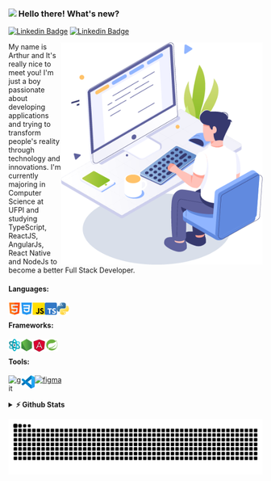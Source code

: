 ### <img src="https://media.giphy.com/media/hvRJCLFzcasrR4ia7z/giphy.gif" width="20px"> Hello there! What's new?
[![Linkedin Badge](https://img.shields.io/badge/-LinkedIn-0e76a8?style=flat-square&logo=Linkedin&logoColor=white)](https://www.linkedin.com/in/basilioarth/)
[![Linkedin Badge](https://img.shields.io/badge/-Email-0e76a8?style=flat-square&logo=Gmail&logoColor=white)](mailto:basilio.arth@gmail.com)

<img align="right" alt="javascript" width="400px" src="https://github.com/basilioarth/utils/blob/master/backgrounds/developer4.png?raw=true"/>
  
My name is Arthur and It's really nice to meet you! I'm just a boy passionate about developing applications and trying to transform people's reality through technology and innovations. 
I'm currently majoring in Computer Science at UFPI and studying TypeScript, ReactJS, AngularJs, React Native and NodeJs to become a better Full Stack Developer.
<br/>
  
#### Languages:
<a href="https://dev.w3.org/html5/spec-LC/" target="_blank"><img align="left" alt="html5" width="24px" src="https://github.com/basilioarth/utils/blob/master/icons/html5.png"/></a>

<a href="https://www.w3.org/Style/CSS/Overview.en.html" target="_blank"><img align="left" alt="css3" width="24px" src="https://github.com/basilioarth/utils/blob/master/icons/css3.png"/></a>

<a href="https://js.org/" target="_blank"><img align="left" alt="javaScript" width="24px" src="https://github.com/basilioarth/utils/blob/master/icons/javascript.png"/></a>

<a href="https://www.typescriptlang.org/" target="_blank"><img align="left" alt="typeScript" width="24px" src="https://github.com/basilioarth/utils/blob/master/icons/typescript.png"/></a>

<a href="https://www.python.org/" target="_blank"><img align="left" alt="python" width="24px" src="https://github.com/basilioarth/utils/blob/master/icons/python.png"/></a>
<br/>

#### Frameworks:
<a href="https://reactjs.org/" target="_blank"><img align="left" alt="reactjs" width="24px" src="https://github.com/basilioarth/utils/blob/master/icons/react.png"/></a>

<a href="https://nodejs.org/en/" target="_blank"><img align="left" alt="nodejs" width="24px" src="https://github.com/basilioarth/utils/blob/master/icons/nodejs.png"/></a>

<a href="https://angular.io/" target="_blank"><img align="left" alt="angular" width="26px" src="https://github.com/basilioarth/utils/blob/master/icons/angular.png"/></a>

<a href="https://spring.io/" target="_blank"> <img align="left" alt="springboot" width="24px" src="https://raw.githubusercontent.com/github/explore/6c6508f34230f0ac0d49e847a326429eefbfc030/topics/spring-boot/spring-boot.png"/></a>

<br/>

#### Tools:
<a href="https://git-scm.com/" target="_blank"> <img align="left" alt="git" width="26px" src="https://www.vectorlogo.zone/logos/git-scm/git-scm-icon.svg"/></a>
<a href="https://code.visualstudio.com/" target="_blank"> <img align="left" alt="Visual Studio Code" width="26px" src="https://raw.githubusercontent.com/github/explore/80688e429a7d4ef2fca1e82350fe8e3517d3494d/topics/visual-studio-code/visual-studio-code.png"/></a>
<a href="https://www.figma.com/" target="_blank"> <img src="https://www.vectorlogo.zone/logos/figma/figma-icon.svg" alt="figma" width="26"/></a>
  
<br/>

<details>	
  <summary><b>⚡ Github Stats</b></summary>
  <br />
  <img height="180em" src="https://github-readme-stats.vercel.app/api?username=basilioarth&show_icons=true&hide_border=true&&count_private=true&include_all_commits=true"/>
  <img height="180em" src="https://github-readme-stats.vercel.app/api/top-langs/?username=basilioarth&show_icons=true&hide_border=true&layout=compact&langs_count=7"/>
</details>

![Snake animation](https://github.com/basilioarth/basilioarth/blob/output/github-contribution-grid-snake.svg)
